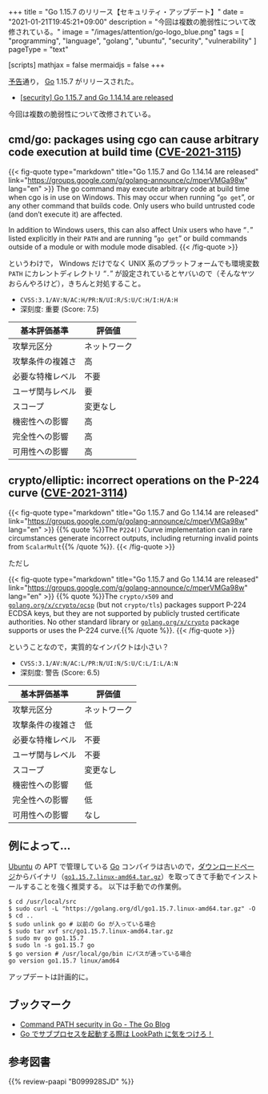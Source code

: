 +++
title = "Go 1.15.7 のリリース【セキュリティ・アップデート】"
date =  "2021-01-21T19:45:21+09:00"
description = "今回は複数の脆弱性について改修されている。"
image = "/images/attention/go-logo_blue.png"
tags  = [ "programming", "language", "golang", "ubuntu", "security", "vulnerability" ]
pageType = "text"

[scripts]
  mathjax = false
  mermaidjs = false
+++

[予告](https://groups.google.com/g/golang-announce/c/KvrRblbXp_w "[security] Go 1.15.7 and Go 1.14.14 pre-announcement")通り， [Go] 1.15.7 がリリースされた。

- [[security] Go 1.15.7 and Go 1.14.14 are released](https://groups.google.com/g/golang-announce/c/mperVMGa98w)

今回は複数の脆弱性について改修されている。

## cmd/go: packages using cgo can cause arbitrary code execution at build time ([CVE-2021-3115])

{{< fig-quote type="markdown" title="Go 1.15.7 and Go 1.14.14 are released" link="https://groups.google.com/g/golang-announce/c/mperVMGa98w" lang="en" >}}
The go command may execute arbitrary code at build time when cgo is in use on Windows. This may occur when running “`go get`”, or any other command that builds code. Only users who build untrusted code (and don’t execute it) are affected.

In addition to Windows users, this can also affect Unix users who have “`.`” listed explicitly in their `PATH` and are running “`go get`” or build commands outside of a module or with module mode disabled.
{{< /fig-quote >}}

というわけで， Windows だけでなく UNIX 系のプラットフォームでも環境変数 `PATH` にカレントディレクトリ “`.`” が設定されているとヤバいので（そんなヤツおらんやろけど），きちんと対処すること。

- `CVSS:3.1/AV:N/AC:H/PR:N/UI:R/S:U/C:H/I:H/A:H`
- 深刻度: 重要 (Score: 7.5)

| 基本評価基準 | 評価値 |
|--------|-------|
| 攻撃元区分 | ネットワーク |
| 攻撃条件の複雑さ | 高 |
| 必要な特権レベル | 不要 |
| ユーザ関与レベル | 要 |
| スコープ | 変更なし |
| 機密性への影響 | 高 |
| 完全性への影響 | 高 |
| 可用性への影響 | 高 |

## crypto/elliptic: incorrect operations on the P-224 curve ([CVE-2021-3114])

{{< fig-quote type="markdown" title="Go 1.15.7 and Go 1.14.14 are released" link="https://groups.google.com/g/golang-announce/c/mperVMGa98w" lang="en" >}}
{{% quote %}}The `P224()` Curve implementation can in rare circumstances generate incorrect outputs, including returning invalid points from `ScalarMult`{{% /quote %}}.
{{< /fig-quote >}}

ただし

{{< fig-quote type="markdown" title="Go 1.15.7 and Go 1.14.14 are released" link="https://groups.google.com/g/golang-announce/c/mperVMGa98w" lang="en" >}}
{{% quote %}}The `crypto/x509` and [`golang.org/x/crypto/ocsp`](http://golang.org/x/crypto/ocsp) (but not `crypto/tls`) packages support P-224 ECDSA keys, but they are not supported by publicly trusted certificate authorities. No other standard library or [`golang.org/x/crypto`](http://golang.org/x/crypto) package supports or uses the P-224 curve.{{% /quote %}}.
{{< /fig-quote >}}

ということなので，実質的なインパクトは小さい？

- `CVSS:3.1/AV:N/AC:L/PR:N/UI:N/S:U/C:L/I:L/A:N`
- 深刻度: 警告 (Score: 6.5)

| 基本評価基準 | 評価値 |
|--------|-------|
| 攻撃元区分 | ネットワーク |
| 攻撃条件の複雑さ | 低 |
| 必要な特権レベル | 不要 |
| ユーザ関与レベル | 不要 |
| スコープ | 変更なし |
| 機密性への影響 | 低 |
| 完全性への影響 | 低 |
| 可用性への影響 | なし |

## 例によって...

[Ubuntu] の APT で管理している [Go] コンパイラは古いので，[ダウンロードページ](https://golang.org/dl/ "Downloads - The Go Programming Language")からバイナリ（[`go1.15.7.linux-amd64.tar.gz`](https://golang.org/dl/go1.15.7.linux-amd64.tar.gz)）を取ってきて手動でインストールすることを強く推奨する。
以下は手動での作業例。

```text
$ cd /usr/local/src
$ sudo curl -L "https://golang.org/dl/go1.15.7.linux-amd64.tar.gz" -O
$ cd ..
$ sudo unlink go # 以前の Go が入っている場合
$ sudo tar xvf src/go1.15.7.linux-amd64.tar.gz
$ sudo mv go go1.15.7
$ sudo ln -s go1.15.7 go
$ go version # /usr/local/go/bin にパスが通っている場合
go version go1.15.7 linux/amd64
```

アップデートは計画的に。

## ブックマーク

- [Command PATH security in Go - The Go Blog](https://blog.golang.org/path-security)
- [Go でサブプロセスを起動する際は LookPath に気をつけろ！](https://zenn.dev/spiegel/articles/20201107-lookpath-by-golang)

[Go]: https://go.dev/
[Ubuntu]: https://www.ubuntu.com/ "The leading operating system for PCs, IoT devices, servers and the cloud | Ubuntu"
[CVE-2021-3115]: https://nvd.nist.gov/vuln/detail/CVE-2021-3115
[CVE-2021-3114]: https://nvd.nist.gov/vuln/detail/CVE-2021-3114

## 参考図書

{{% review-paapi "B099928SJD" %}} <!-- プログラミング言語Go -->
